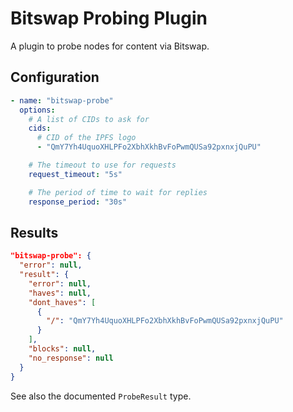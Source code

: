 # Bitswap Probing Plugin

A plugin to probe nodes for content via Bitswap.

## Configuration

```yaml
- name: "bitswap-probe"
  options:
    # A list of CIDs to ask for
    cids:
      # CID of the IPFS logo
      - "QmY7Yh4UquoXHLPFo2XbhXkhBvFoPwmQUSa92pxnxjQuPU"

    # The timeout to use for requests
    request_timeout: "5s"

    # The period of time to wait for replies
    response_period: "30s"
```

## Results

```json
"bitswap-probe": {
  "error": null,
  "result": {
    "error": null,
    "haves": null,
    "dont_haves": [
      {
        "/": "QmY7Yh4UquoXHLPFo2XbhXkhBvFoPwmQUSa92pxnxjQuPU"
      }
    ],
    "blocks": null,
    "no_response": null
  }
}
```

See also the documented `ProbeResult` type.